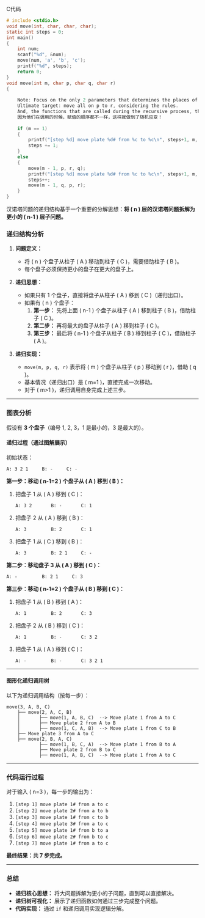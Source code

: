 C代码
```c
# include <stdio.h>
void move(int, char, char, char);
static int steps = 0;
int main()
{
    int num;
    scanf("%d", &num);
    move(num, 'a', 'b', 'c');
    printf("%d", steps);
    return 0;
}
void move(int m, char p, char q, char r)
{
	
	Note: Focus on the only 2 parameters that determines the places of interchanging.
	Ultimate target: move all on p to r, considering the rules.
	And, the functions that are called during the recursive process, the parameter are different for each,
	因为他们在调用的时候，赋值的顺序都不一样，这样就做到了随机应变！
	
    if (m == 1)
    {
        printf("[step %d] move plate %d# from %c to %c\n", steps+1, m, p, r);
        steps += 1;
    }
    else
    {
        move(m - 1, p, r, q);
        printf("[step %d] move plate %d# from %c to %c\n", steps+1, m, p, r);// The step that happens naturally due to the easy situation.
        steps++;
        move(m - 1, q, p, r);
    }
}
```
汉诺塔问题的递归结构基于一个重要的分解思想：**将 \( n \) 层的汉诺塔问题拆解为更小的 \( n-1 \) 层子问题。**

### 递归结构分析

1. **问题定义：**
   - 将 \( n \) 个盘子从柱子 \( A \) 移动到柱子 \( C \)，需要借助柱子 \( B \)。
   - 每个盘子必须保持更小的盘子在更大的盘子上。

2. **递归思想：**
   - 如果只有 1 个盘子，直接将盘子从柱子 \( A \) 移到 \( C \)（递归出口）。
   - 如果有 \( n \) 个盘子：
     1. **第一步：** 先将上面 \( n-1 \) 个盘子从柱子 \( A \) 移到柱子 \( B \)，借助柱子 \( C \)。
     2. **第二步：** 再将最大的盘子从柱子 \( A \) 移到柱子 \( C \)。
     3. **第三步：** 最后将 \( n-1 \) 个盘子从柱子 \( B \) 移到柱子 \( C \)，借助柱子 \( A \)。

3. **递归实现：**
   - `move(m, p, q, r)` 表示将 \( m \) 个盘子从柱子 \( p \) 移动到 \( r \)，借助 \( q \)。
   - 基本情况（递归出口）是 \( m=1 \)，直接完成一次移动。
   - 对于 \( m>1 \)，递归调用自身完成上述三步。

---

### 图表分析

假设有 **3 个盘子**（编号 1, 2, 3，1 是最小的，3 是最大的）。

#### 递归过程（通过图解展示）

初始状态：  
```
A: 3 2 1     B: -     C: -
```

**第一步：移动 \( n-1=2 \) 个盘子从 \( A \) 移到 \( B \)：**
1. 把盘子 1 从 \( A \) 移到 \( C \)：
   ```
   A: 3 2       B: -       C: 1
   ```
2. 把盘子 2 从 \( A \) 移到 \( B \)：
   ```
   A: 3         B: 2       C: 1
   ```
3. 把盘子 1 从 \( C \) 移到 \( B \)：
   ```
   A: 3         B: 2 1     C: -
   ```

**第二步：移动盘子 3 从 \( A \) 移到 \( C \)：**
```
A: -         B: 2 1     C: 3
```

**第三步：移动 \( n-1=2 \) 个盘子从 \( B \) 移到 \( C \)：**
1. 把盘子 1 从 \( B \) 移到 \( A \)：
   ```
   A: 1         B: 2       C: 3
   ```
2. 把盘子 2 从 \( B \) 移到 \( C \)：
   ```
   A: 1         B: -       C: 3 2
   ```
3. 把盘子 1 从 \( A \) 移到 \( C \)：
   ```
   A: -         B: -       C: 3 2 1
   ```

---

#### 图形化递归调用树
以下为递归调用结构（按每一步）：
```
move(3, A, B, C)
    ├── move(2, A, C, B)
    │       ├── move(1, A, B, C)  --> Move plate 1 from A to C
    │       ├── Move plate 2 from A to B
    │       ├── move(1, C, A, B)  --> Move plate 1 from C to B
    ├── Move plate 3 from A to C
    ├── move(2, B, A, C)
            ├── move(1, B, C, A)  --> Move plate 1 from B to A
            ├── Move plate 2 from B to C
            ├── move(1, A, B, C)  --> Move plate 1 from A to C
```

---

### 代码运行过程
对于输入 \( n=3 \)，每一步的输出为：
1. `[step 1] move plate 1# from a to c`
2. `[step 2] move plate 2# from a to b`
3. `[step 3] move plate 1# from c to b`
4. `[step 4] move plate 3# from a to c`
5. `[step 5] move plate 1# from b to a`
6. `[step 6] move plate 2# from b to c`
7. `[step 7] move plate 1# from a to c`

**最终结果：共 7 步完成。**

---

### 总结
- **递归核心思想：** 将大问题拆解为更小的子问题，直到可以直接解决。
- **递归树可视化：** 展示了递归函数如何通过三步完成整个问题。
- **代码实现：** 通过 `if` 和递归调用实现逻辑分解。
